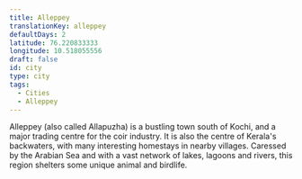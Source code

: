 ```yaml
---
title: Alleppey
translationKey: alleppey
defaultDays: 2
latitude: 76.220833333
longitude: 10.518055556
draft: false
id: city
type: city
tags:
  - Cities
  - Alleppey
---
```

Alleppey (also called Allapuzha) is a bustling town south of Kochi, and a major trading centre for the coir industry. It is also the centre of Kerala's backwaters, with many interesting homestays in nearby villages. Caressed by the Arabian Sea and with a vast network of lakes, lagoons and rivers, this region shelters some unique animal and birdlife.